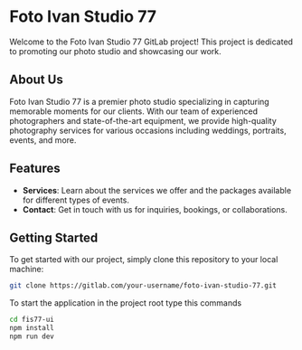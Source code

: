 # Foto Ivan Studio 77

Welcome to the Foto Ivan Studio 77 GitLab project! This project is dedicated to promoting our photo studio and showcasing our work.

## About Us

Foto Ivan Studio 77 is a premier photo studio specializing in capturing memorable moments for our clients. With our team of experienced photographers and state-of-the-art equipment, we provide high-quality photography services for various occasions including weddings, portraits, events, and more.

## Features

- **Services**: Learn about the services we offer and the packages available for different types of events.
- **Contact**: Get in touch with us for inquiries, bookings, or collaborations.

## Getting Started

To get started with our project, simply clone this repository to your local machine:

```bash
git clone https://gitlab.com/your-username/foto-ivan-studio-77.git
```

To start the application in the project root type this commands

```bash
cd fis77-ui
npm install
npm run dev
```
